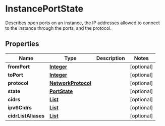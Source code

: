 

# InstancePortState

Describes open ports on an instance, the IP addresses allowed to connect to the instance through the ports, and the protocol.

## Properties

| Name | Type | Description | Notes |
|------------ | ------------- | ------------- | -------------|
|**fromPort** | [**Integer**](Integer.md) |  |  [optional] |
|**toPort** | [**Integer**](Integer.md) |  |  [optional] |
|**protocol** | [**NetworkProtocol**](NetworkProtocol.md) |  |  [optional] |
|**state** | [**PortState**](PortState.md) |  |  [optional] |
|**cidrs** | [**List**](List.md) |  |  [optional] |
|**ipv6Cidrs** | [**List**](List.md) |  |  [optional] |
|**cidrListAliases** | [**List**](List.md) |  |  [optional] |



